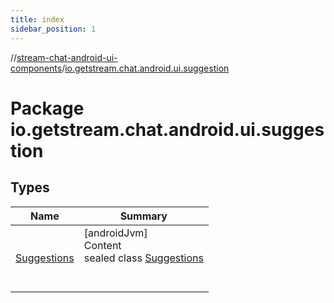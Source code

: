 ```yaml
---
title: index
sidebar_position: 1
---
```

//[stream-chat-android-ui-components](../../index.md)/[io.getstream.chat.android.ui.suggestion](index.md)



# Package io.getstream.chat.android.ui.suggestion  


## Types  
  
|  Name |  Summary | 
|---|---|
| <a name="io.getstream.chat.android.ui.suggestion/Suggestions///PointingToDeclaration/"></a>[Suggestions](Suggestions/index.md)| <a name="io.getstream.chat.android.ui.suggestion/Suggestions///PointingToDeclaration/"></a>[androidJvm]  <br/>Content  <br/>sealed class [Suggestions](Suggestions/index.md)  <br/><br/><br/>|

